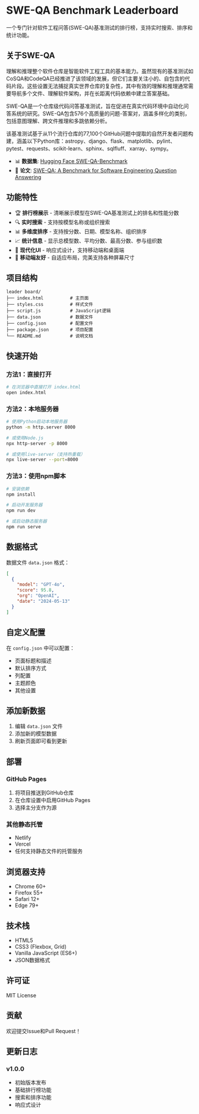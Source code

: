 # SWE-QA Benchmark Leaderboard

一个专门针对软件工程问答(SWE-QA)基准测试的排行榜，支持实时搜索、排序和统计功能。

## 关于SWE-QA

理解和推理整个软件仓库是智能软件工程工具的基本能力。虽然现有的基准测试如CoSQA和CodeQA已经推进了该领域的发展，但它们主要关注小的、自包含的代码片段。这些设置无法捕捉真实世界仓库的复杂性，其中有效的理解和推理通常需要导航多个文件、理解软件架构，并在长距离代码依赖中建立答案基础。

SWE-QA是一个仓库级代码问答基准测试，旨在促进在真实代码环境中自动化问答系统的研究。SWE-QA包含576个高质量的问题-答案对，涵盖多样化的类别，包括意图理解、跨文件推理和多跳依赖分析。

该基准测试基于从11个流行仓库的77,100个GitHub问题中提取的自然开发者问题构建，涵盖以下Python库：astropy、django、flask、matplotlib、pylint、pytest、requests、scikit-learn、sphinx、sqlfluff、xarray、sympy。

- 📊 **数据集**: [Hugging Face SWE-QA-Benchmark](https://huggingface.co/datasets/swe-qa/SWE-QA-Benchmark)
- 📄 **论文**: [SWE-QA: A Benchmark for Software Engineering Question Answering](https://arxiv.org/abs/2509.14635)

## 功能特性

- 🏆 **排行榜展示** - 清晰展示模型在SWE-QA基准测试上的排名和性能分数
- 🔍 **实时搜索** - 支持按模型名称或组织搜索
- 📊 **多维度排序** - 支持按分数、日期、模型名称、组织排序
- 📈 **统计信息** - 显示总模型数、平均分数、最高分数、参与组织数
- 🎨 **现代化UI** - 响应式设计，支持移动端和桌面端
- 📱 **移动端友好** - 自适应布局，完美支持各种屏幕尺寸

## 项目结构

```
leader board/
├── index.html          # 主页面
├── styles.css          # 样式文件
├── script.js           # JavaScript逻辑
├── data.json           # 数据文件
├── config.json         # 配置文件
├── package.json        # 项目配置
└── README.md           # 说明文档
```

## 快速开始

### 方法1：直接打开
```bash
# 在浏览器中直接打开 index.html
open index.html
```

### 方法2：本地服务器
```bash
# 使用Python启动本地服务器
python -m http.server 8000

# 或使用Node.js
npx http-server -p 8000

# 或使用live-server（支持热重载）
npx live-server --port=8000
```

### 方法3：使用npm脚本
```bash
# 安装依赖
npm install

# 启动开发服务器
npm run dev

# 或启动静态服务器
npm run serve
```

## 数据格式

数据文件 `data.json` 格式：
```json
[
  {
    "model": "GPT-4o",
    "score": 95.8,
    "org": "OpenAI",
    "date": "2024-05-13"
  }
]
```

## 自定义配置

在 `config.json` 中可以配置：
- 页面标题和描述
- 默认排序方式
- 列配置
- 主题颜色
- 其他设置

## 添加新数据

1. 编辑 `data.json` 文件
2. 添加新的模型数据
3. 刷新页面即可看到更新

## 部署

### GitHub Pages
1. 将项目推送到GitHub仓库
2. 在仓库设置中启用GitHub Pages
3. 选择主分支作为源

### 其他静态托管
- Netlify
- Vercel
- 任何支持静态文件的托管服务

## 浏览器支持

- Chrome 60+
- Firefox 55+
- Safari 12+
- Edge 79+

## 技术栈

- HTML5
- CSS3 (Flexbox, Grid)
- Vanilla JavaScript (ES6+)
- JSON数据格式

## 许可证

MIT License

## 贡献

欢迎提交Issue和Pull Request！

## 更新日志

### v1.0.0
- 初始版本发布
- 基础排行榜功能
- 搜索和排序功能
- 响应式设计
